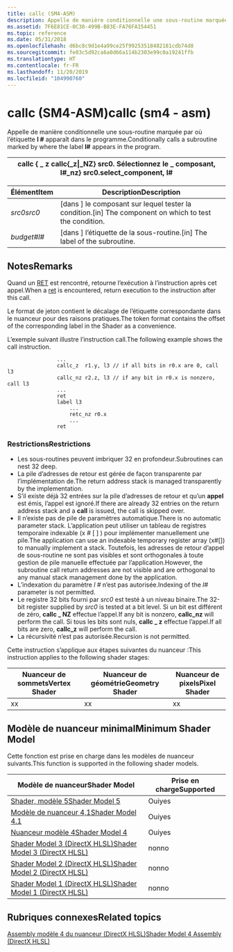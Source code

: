 ```yaml
---
title: callc (SM4-ASM)
description: Appelle de manière conditionnelle une sous-routine marquée par où l’étiquette l \ apparaît dans le programme.
ms.assetid: 7F6E81CE-0C38-499B-B83E-FA76FA154451
ms.topic: reference
ms.date: 05/31/2018
ms.openlocfilehash: d6bc8c9d1e4a99ce25f99253518482181cdb74d8
ms.sourcegitcommit: fe03c5d92ca6a0d66a114b2303e99c0a19241ffb
ms.translationtype: HT
ms.contentlocale: fr-FR
ms.lasthandoff: 11/20/2019
ms.locfileid: "104990760"
---
```

# <a name="callc-sm4---asm"></a><span data-ttu-id="5af49-103">callc (SM4-ASM)</span><span class="sxs-lookup"><span data-stu-id="5af49-103">callc (sm4 - asm)</span></span>

<span data-ttu-id="5af49-104">Appelle de manière conditionnelle une sous-routine marquée par où l’étiquette **l \#** apparaît dans le programme.</span><span class="sxs-lookup"><span data-stu-id="5af49-104">Conditionally calls a subroutine marked by where the label **l\#** appears in the program.</span></span>



| <span data-ttu-id="5af49-105">callc { \_ z </span><span class="sxs-lookup"><span data-stu-id="5af49-105">callc{\_z</span></span>\|<span data-ttu-id="5af49-106">\_NZ} src0. Sélectionnez le \_ composant, l\#</span><span class="sxs-lookup"><span data-stu-id="5af49-106">\_nz} src0.select\_component, l\#</span></span> |
|----------------------------------------------|



 



| <span data-ttu-id="5af49-107">Élément</span><span class="sxs-lookup"><span data-stu-id="5af49-107">Item</span></span>                                                            | <span data-ttu-id="5af49-108">Description</span><span class="sxs-lookup"><span data-stu-id="5af49-108">Description</span></span>                                                     |
|-----------------------------------------------------------------|-----------------------------------------------------------------|
| <span data-ttu-id="5af49-109"><span id="src0"></span><span id="SRC0"></span>*src0*</span><span class="sxs-lookup"><span data-stu-id="5af49-109"><span id="src0"></span><span id="SRC0"></span>*src0*</span></span><br/> | <span data-ttu-id="5af49-110">\[dans \] le composant sur lequel tester la condition.</span><span class="sxs-lookup"><span data-stu-id="5af49-110">\[in\] The component on which to test the condition.</span></span><br/> |
| <span data-ttu-id="5af49-111"><span id="l_"></span><span id="L_"></span>*budget\#*</span><span class="sxs-lookup"><span data-stu-id="5af49-111"><span id="l_"></span><span id="L_"></span>*l\#*</span></span><br/>      | <span data-ttu-id="5af49-112">\[dans \] l’étiquette de la sous-routine.</span><span class="sxs-lookup"><span data-stu-id="5af49-112">\[in\] The label of the subroutine.</span></span><br/>                  |



 

## <a name="remarks"></a><span data-ttu-id="5af49-113">Notes</span><span class="sxs-lookup"><span data-stu-id="5af49-113">Remarks</span></span>

<span data-ttu-id="5af49-114">Quand un [RET](ret--sm4---asm-.md) est rencontré, retourne l’exécution à l’instruction après cet appel.</span><span class="sxs-lookup"><span data-stu-id="5af49-114">When a [ret](ret--sm4---asm-.md) is encountered, return execution to the instruction after this call.</span></span>

<span data-ttu-id="5af49-115">Le format de jeton contient le décalage de l’étiquette correspondante dans le nuanceur pour des raisons pratiques.</span><span class="sxs-lookup"><span data-stu-id="5af49-115">The token format contains the offset of the corresponding label in the Shader as a convenience.</span></span>

<span data-ttu-id="5af49-116">L’exemple suivant illustre l’instruction call.</span><span class="sxs-lookup"><span data-stu-id="5af49-116">The following example shows the call instruction.</span></span>


```
                ...
                callc_z  r1.y, l3 // if all bits in r0.x are 0, call l3
                callc_nz r2.z, l3 // if any bit in r0.x is nonzero, call l3
                ...
                ret
                label l3
                    ...
                    retc_nz r0.x
                    ...
                ret

```



### <a name="restrictions"></a><span data-ttu-id="5af49-117">Restrictions</span><span class="sxs-lookup"><span data-stu-id="5af49-117">Restrictions</span></span>

-   <span data-ttu-id="5af49-118">Les sous-routines peuvent imbriquer 32 en profondeur.</span><span class="sxs-lookup"><span data-stu-id="5af49-118">Subroutines can nest 32 deep.</span></span>
-   <span data-ttu-id="5af49-119">La pile d’adresses de retour est gérée de façon transparente par l’implémentation de.</span><span class="sxs-lookup"><span data-stu-id="5af49-119">The return address stack is managed transparently by the implementation.</span></span>
-   <span data-ttu-id="5af49-120">S’il existe déjà 32 entrées sur la pile d’adresses de retour et qu’un **appel** est émis, l’appel est ignoré.</span><span class="sxs-lookup"><span data-stu-id="5af49-120">If there are already 32 entries on the return address stack and a **call** is issued, the call is skipped over.</span></span>
-   <span data-ttu-id="5af49-121">Il n’existe pas de pile de paramètres automatique.</span><span class="sxs-lookup"><span data-stu-id="5af49-121">There is no automatic parameter stack.</span></span> <span data-ttu-id="5af49-122">L’application peut utiliser un tableau de registres temporaire indexable (x \# \[ \] ) pour implémenter manuellement une pile.</span><span class="sxs-lookup"><span data-stu-id="5af49-122">The application can use an indexable temporary register array (x\#\[\]) to manually implement a stack.</span></span> <span data-ttu-id="5af49-123">Toutefois, les adresses de retour d’appel de sous-routine ne sont pas visibles et sont orthogonales à toute gestion de pile manuelle effectuée par l’application.</span><span class="sxs-lookup"><span data-stu-id="5af49-123">However, the subroutine call return addresses are not visible and are orthogonal to any manual stack management done by the application.</span></span>
-   <span data-ttu-id="5af49-124">L’indexation du paramètre *l \#* n’est pas autorisée.</span><span class="sxs-lookup"><span data-stu-id="5af49-124">Indexing of the *l\#* parameter is not permitted.</span></span>
-   <span data-ttu-id="5af49-125">Le registre 32 bits fourni par *src0* est testé à un niveau binaire.</span><span class="sxs-lookup"><span data-stu-id="5af49-125">The 32-bit register supplied by *src0* is tested at a bit level.</span></span> <span data-ttu-id="5af49-126">Si un bit est différent de zéro, **callc \_ NZ** effectue l’appel.</span><span class="sxs-lookup"><span data-stu-id="5af49-126">If any bit is nonzero, **callc\_nz** will perform the call.</span></span> <span data-ttu-id="5af49-127">Si tous les bits sont nuls, **callc \_ z** effectue l’appel.</span><span class="sxs-lookup"><span data-stu-id="5af49-127">If all bits are zero, **callc\_z** will perform the call.</span></span>
-   <span data-ttu-id="5af49-128">La récursivité n’est pas autorisée.</span><span class="sxs-lookup"><span data-stu-id="5af49-128">Recursion is not permitted.</span></span>

<span data-ttu-id="5af49-129">Cette instruction s’applique aux étapes suivantes du nuanceur :</span><span class="sxs-lookup"><span data-stu-id="5af49-129">This instruction applies to the following shader stages:</span></span>



| <span data-ttu-id="5af49-130">Nuanceur de sommets</span><span class="sxs-lookup"><span data-stu-id="5af49-130">Vertex Shader</span></span> | <span data-ttu-id="5af49-131">Nuanceur de géométrie</span><span class="sxs-lookup"><span data-stu-id="5af49-131">Geometry Shader</span></span> | <span data-ttu-id="5af49-132">Nuanceur de pixels</span><span class="sxs-lookup"><span data-stu-id="5af49-132">Pixel Shader</span></span> |
|---------------|-----------------|--------------|
| <span data-ttu-id="5af49-133">x</span><span class="sxs-lookup"><span data-stu-id="5af49-133">x</span></span>             | <span data-ttu-id="5af49-134">x</span><span class="sxs-lookup"><span data-stu-id="5af49-134">x</span></span>               | <span data-ttu-id="5af49-135">x</span><span class="sxs-lookup"><span data-stu-id="5af49-135">x</span></span>            |



 

## <a name="minimum-shader-model"></a><span data-ttu-id="5af49-136">Modèle de nuanceur minimal</span><span class="sxs-lookup"><span data-stu-id="5af49-136">Minimum Shader Model</span></span>

<span data-ttu-id="5af49-137">Cette fonction est prise en charge dans les modèles de nuanceur suivants.</span><span class="sxs-lookup"><span data-stu-id="5af49-137">This function is supported in the following shader models.</span></span>



| <span data-ttu-id="5af49-138">Modèle de nuanceur</span><span class="sxs-lookup"><span data-stu-id="5af49-138">Shader Model</span></span>                                              | <span data-ttu-id="5af49-139">Prise en charge</span><span class="sxs-lookup"><span data-stu-id="5af49-139">Supported</span></span> |
|-----------------------------------------------------------|-----------|
| [<span data-ttu-id="5af49-140">Shader, modèle 5</span><span class="sxs-lookup"><span data-stu-id="5af49-140">Shader Model 5</span></span>](d3d11-graphics-reference-sm5.md)        | <span data-ttu-id="5af49-141">Oui</span><span class="sxs-lookup"><span data-stu-id="5af49-141">yes</span></span>       |
| [<span data-ttu-id="5af49-142">Modèle de nuanceur 4,1</span><span class="sxs-lookup"><span data-stu-id="5af49-142">Shader Model 4.1</span></span>](dx-graphics-hlsl-sm4.md)              | <span data-ttu-id="5af49-143">Oui</span><span class="sxs-lookup"><span data-stu-id="5af49-143">yes</span></span>       |
| [<span data-ttu-id="5af49-144">Nuanceur modèle 4</span><span class="sxs-lookup"><span data-stu-id="5af49-144">Shader Model 4</span></span>](dx-graphics-hlsl-sm4.md)                | <span data-ttu-id="5af49-145">Oui</span><span class="sxs-lookup"><span data-stu-id="5af49-145">yes</span></span>       |
| [<span data-ttu-id="5af49-146">Shader Model 3 (DirectX HLSL)</span><span class="sxs-lookup"><span data-stu-id="5af49-146">Shader Model 3 (DirectX HLSL)</span></span>](dx-graphics-hlsl-sm3.md) | <span data-ttu-id="5af49-147">non</span><span class="sxs-lookup"><span data-stu-id="5af49-147">no</span></span>        |
| [<span data-ttu-id="5af49-148">Shader Model 2 (DirectX HLSL)</span><span class="sxs-lookup"><span data-stu-id="5af49-148">Shader Model 2 (DirectX HLSL)</span></span>](dx-graphics-hlsl-sm2.md) | <span data-ttu-id="5af49-149">non</span><span class="sxs-lookup"><span data-stu-id="5af49-149">no</span></span>        |
| [<span data-ttu-id="5af49-150">Shader Model 1 (DirectX HLSL)</span><span class="sxs-lookup"><span data-stu-id="5af49-150">Shader Model 1 (DirectX HLSL)</span></span>](dx-graphics-hlsl-sm1.md) | <span data-ttu-id="5af49-151">non</span><span class="sxs-lookup"><span data-stu-id="5af49-151">no</span></span>        |



 

## <a name="related-topics"></a><span data-ttu-id="5af49-152">Rubriques connexes</span><span class="sxs-lookup"><span data-stu-id="5af49-152">Related topics</span></span>

<dl> <dt>

[<span data-ttu-id="5af49-153">Assembly modèle 4 du nuanceur (DirectX HLSL)</span><span class="sxs-lookup"><span data-stu-id="5af49-153">Shader Model 4 Assembly (DirectX HLSL)</span></span>](dx-graphics-hlsl-sm4-asm.md)
</dt> </dl>

 

 





